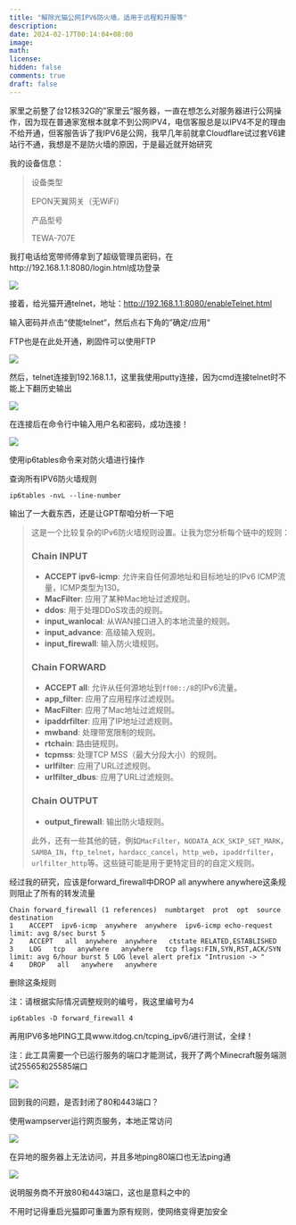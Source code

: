 ```yaml
---
title: "解除光猫公网IPV6防火墙，适用于远程和开服等"
description: 
date: 2024-02-17T00:14:04+08:00
image: 
math: 
license: 
hidden: false
comments: true
draft: false
---
```


家里之前整了台12核32G的”家里云“服务器，一直在想怎么对服务器进行公网操作，因为现在普通家宽根本就拿不到公网IPV4，电信客服总是以IPV4不足的理由不给开通，但客服告诉了我IPV6是公网，我早几年前就拿Cloudflare试过套V6建站行不通，我想是不是防火墙的原因，于是最近就开始研究

我的设备信息：

> 设备类型
>
> EPON天翼网关（无WiFi）
>
> 产品型号
>
> TEWA-707E

我打电话给宽带师傅拿到了超级管理员密码，在http://192.168.1.1:8080/login.html成功登录

![](https://resources.blog.kihh.xyz/image/20240217002349.png)

接着，给光猫开通telnet，地址：http://192.168.1.1:8080/enableTelnet.html

输入密码并点击“使能telnet“，然后点右下角的”确定/应用“

FTP也是在此处开通，刷固件可以使用FTP

![](https://resources.blog.kihh.xyz/image/20240217002715.png)

然后，telnet连接到192.168.1.1，这里我使用putty连接，因为cmd连接telnet时不能上下翻历史输出

![](https://resources.blog.kihh.xyz/image/20240217002924.png)

在连接后在命令行中输入用户名和密码，成功连接！

![](https://resources.blog.kihh.xyz/image/20240217003213.png)

使用ip6tables命令来对防火墙进行操作

查询所有IPV6防火墙规则

```shell
ip6tables -nvL --line-number
```

输出了一大截东西，还是让GPT帮咱分析一下吧

> 这是一个比较复杂的IPv6防火墙规则设置。让我为您分析每个链中的规则：
>
> ### Chain INPUT
>
> - **ACCEPT ipv6-icmp**: 允许来自任何源地址和目标地址的IPv6 ICMP流量，ICMP类型为130。
> - **MacFilter**: 应用了某种Mac地址过滤规则。
> - **ddos**: 用于处理DDoS攻击的规则。
> - **input_wanlocal**: 从WAN接口进入的本地流量的规则。
> - **input_advance**: 高级输入规则。
> - **input_firewall**: 输入防火墙规则。
>
> ### Chain FORWARD
>
> - **ACCEPT all**: 允许从任何源地址到`ff00::/8`的IPv6流量。
> - **app_filter**: 应用了应用程序过滤规则。
> - **MacFilter**: 应用了Mac地址过滤规则。
> - **ipaddrfilter**: 应用了IP地址过滤规则。
> - **mwband**: 处理带宽限制的规则。
> - **rtchain**: 路由链规则。
> - **tcpmss**: 处理TCP MSS（最大分段大小）的规则。
> - **urlfilter**: 应用了URL过滤规则。
> - **urlfilter_dbus**: 应用了URL过滤规则。
>
> ### Chain OUTPUT
>
> - **output_firewall**: 输出防火墙规则。
>
> 此外，还有一些其他的链，例如`MacFilter`，`NODATA_ACK_SKIP_SET_MARK`，`SAMBA_IN`，`ftp_telnet`，`hardacc_cancel`，`http_web`，`ipaddrfilter`，`urlfilter_http`等。这些链可能是用于更特定目的的自定义规则。

经过我的研究，应该是forward_firewall中DROP all anywhere anywhere这条规则阻止了所有的转发流量

```
Chain forward_firewall (1 references)  numbtarget  prot  opt  source  destination
1    ACCEPT  ipv6-icmp  anywhere  anywhere  ipv6-icmp echo-request limit: avg 8/sec burst 5 
2    ACCEPT   all  anywhere  anywhere   ctstate RELATED,ESTABLISHED 
3    LOG   tcp   anywhere   anywhere   tcp flags:FIN,SYN,RST,ACK/SYN limit: avg 6/hour burst 5 LOG level alert prefix "Intrusion -> " 
4    DROP   all   anywhere   anywhere
```

删除这条规则

注：请根据实际情况调整规则的编号，我这里编号为4

```shell
ip6tables -D forward_firewall 4
```

再用IPV6多地PING工具www.itdog.cn/tcping_ipv6/进行测试，全绿！

注：此工具需要一个已运行服务的端口才能测试，我开了两个Minecraft服务端测试25565和25585端口

![](https://resources.blog.kihh.xyz/image/20240217011257.png)

回到我的问题，是否封闭了80和443端口？

使用wampserver运行网页服务，本地正常访问

![](https://resources.blog.kihh.xyz/image/20240217013840.png)

在异地的服务器上无法访问，并且多地ping80端口也无法ping通

![](https://resources.blog.kihh.xyz/image/20240217014032.png)

说明服务商不开放80和443端口，这也是意料之中的

不用时记得重启光猫即可重置为原有规则，使网络变得更加安全